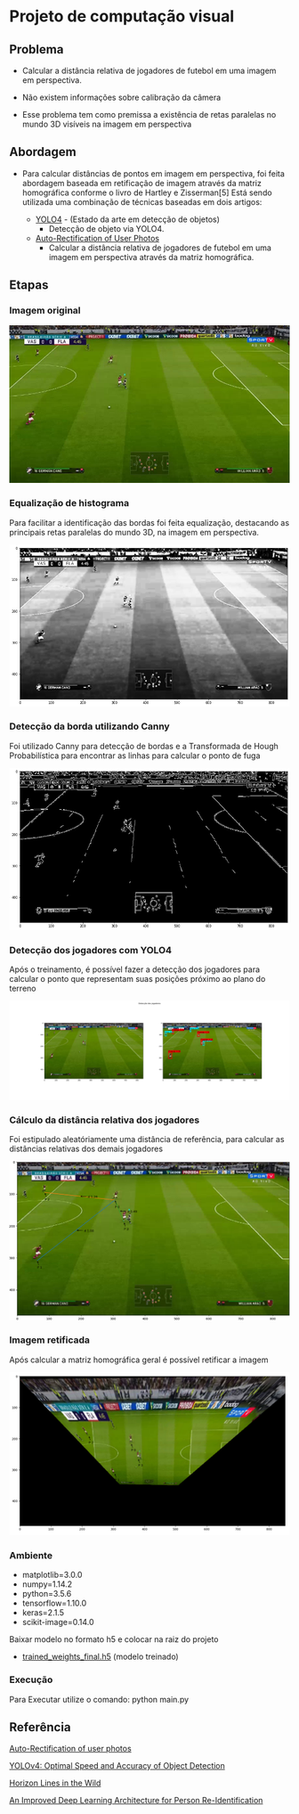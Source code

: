 # Projeto de computação visual
## Problema
- Calcular a distância relativa de jogadores de futebol em uma imagem em perspectiva.

- Não existem informações sobre calibração da câmera

- Esse problema tem como premissa a existência de retas paralelas no mundo 3D visíveis na imagem em perspectiva
## Abordagem

- Para calcular distâncias de pontos em imagem em perspectiva, foi feita abordagem baseada em retificação de imagem através da matriz homográfica conforme o livro de Hartley e  Zisserman[5]
Está sendo utilizada uma combinação de técnicas baseadas em dois artigos:

    - [YOLO4](https://arxiv.org/pdf/2004.10934.pdf) - (Estado da arte em detecção de objetos)
        - Detecção de objeto via YOLO4.
    - [Auto-Rectification of User Photos](https://static.googleusercontent.com/media/research.google.com/en//pubs/archive/42532.pdf)
        - Calcular a distância relativa de jogadores de futebol em uma imagem em perspectiva através da matriz homográfica.

## Etapas

### Imagem original

![Test Image 6](imagens/jogo_mp4_950.jpg)

### Equalização de histograma
Para facilitar a identificação das bordas foi feita equalização, destacando as principais retas paralelas do mundo 3D, na imagem em perspectiva.

![Test Image 6](imagens/950_eq_hist.png)


### Detecção da borda utilizando Canny
Foi utilizado Canny para detecção de bordas e a Transformada de Hough Probabilística para encontrar as linhas para calcular o ponto de fuga

![Test Image 6](imagens/950_canny.png)


### Detecção dos jogadores com YOLO4
Após o treinamento, é possível fazer a detecção dos jogadores para calcular o ponto que representam suas posições próximo ao plano do terreno

![Test Image 6](imagens/950_detec.png)


### Cálculo da distância relativa dos jogadores
Foi estipulado aleatóriamente uma distância de referência, para calcular as distâncias relativas dos demais jogadores

![Test Image 6](imagens/950.png)


### Imagem retificada
Após calcular a matriz homográfica geral é possível retificar a imagem

![Test Image 6](imagens/950_ret.png)


### Ambiente

- matplotlib=3.0.0
- numpy=1.14.2
- python=3.5.6
- tensorflow=1.10.0
- keras=2.1.5
- scikit-image=0.14.0

Baixar modelo no formato h5 e colocar na raiz do projeto
- [trained_weights_final.h5](https://drive.google.com/file/d/1qjungHMO8nIpct2ajT3wnIVOGZIYWlmC/view?usp=sharing) (modelo treinado)

### Execução

Para Executar utilize o comando:
python main.py

## Referência

[Auto-Rectification of user photos](https://static.googleusercontent.com/media/research.google.com/en//pubs/archive/42532.pdf)

[YOLOv4: Optimal Speed and Accuracy of Object Detection](https://arxiv.org/pdf/2004.10934.pdf)

[Horizon Lines in the Wild](http://www.bmva.org/bmvc/2016/papers/paper020/index.html)

[An Improved Deep Learning Architecture for Person Re-Identification](http://openaccess.thecvf.com/content_cvpr_2015/papers/Ahmed_An_Improved_Deep_2015_CVPR_paper.pdf)
 
